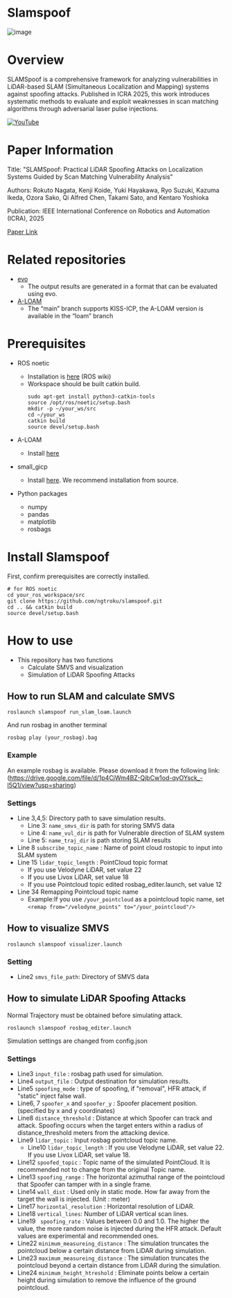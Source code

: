 # Slamspoof
![image](https://github.com/user-attachments/assets/be19664d-a777-4811-9141-d388a6730115)

# Overview
SLAMSpoof is a comprehensive framework for analyzing vulnerabilities in LiDAR-based SLAM (Simultaneous Localization and Mapping) systems against spoofing attacks. Published in ICRA 2025, this work introduces systematic methods to evaluate and exploit weaknesses in scan matching algorithms through adversarial laser pulse injections.

[![YouTube](http://i.ytimg.com/vi/MeK2-QlVMGc/hqdefault.jpg)](https://www.youtube.com/watch?v=MeK2-QlVMGc)

# Paper Information
Title: "SLAMSpoof: Practical LiDAR Spoofing Attacks on Localization Systems Guided by Scan Matching Vulnerability Analysis"

Authors: Rokuto Nagata, Kenji Koide, Yuki Hayakawa, Ryo Suzuki, Kazuma Ikeda, Ozora Sako, Qi Alfred Chen, Takami Sato, and Kentaro Yoshioka

Publication: IEEE International Conference on Robotics and Automation (ICRA), 2025

[Paper Link](https://arxiv.org/abs/2502.13641)



# Related repositories
- [evo](https://github.com/MichaelGrupp/evo)
  - The output results are generated in a format that can be evaluated using evo.
- [A-LOAM](https://github.com/HKUST-Aerial-Robotics/A-LOAM)
  - The “main” branch supports KISS-ICP, the A-LOAM version is available in the “loam” branch
# Prerequisites
- ROS noetic
  - Installation is [here](https://wiki.ros.org/noetic/Installation/Ubuntu) (ROS wiki)
  - Workspace should be built catkin build.
    ```
    sudo apt-get install python3-catkin-tools
    source /opt/ros/noetic/setup.bash
    mkdir -p ~/your_ws/src
    cd ~/your_ws
    catkin build
    source devel/setup.bash
    ```
- A-LOAM
  - Install [here](https://github.com/HKUST-Aerial-Robotics/A-LOAM)

- small_gicp
  - Install [here](https://github.com/koide3/small_gicp). We recommend installation from source.

- Python packages
  - numpy
  - pandas
  - matplotlib
  - rosbags
      
# Install Slamspoof
First, confirm prerequisites are correctly installed.
```
# for ROS noetic
cd your_ros_workspace/src
git clone https://github.com/ngtroku/slamspoof.git
cd .. && catkin build 
source devel/setup.bash
```

# How to use
- This repository has two functions
    - Calculate SMVS and visualization
    - Simulation of LiDAR Spoofing Attacks
## How to run SLAM and calculate SMVS
  ```
  roslaunch slamspoof run_slam_loam.launch
  ```
And run rosbag in another terminal
  ```
  rosbag play (your_rosbag).bag
  ```
### Example
An example rosbag is available. Please download it from the following link:(https://drive.google.com/file/d/1p4CjWm4BZ-QjbCw1od-qyOYsck_-l5Q1/view?usp=sharing) 
### Settings 
- Line 3,4,5: Directory path to save simulation results.
  - Line 3: `name_smvs_dir` is path for storing SMVS data
  - Line 4: `name_vul_dir` is path for Vulnerable direction of SLAM system
  - Line 5: `name_traj_dir` is path storing SLAM results
- Line 8 `subscribe_topic_name` : Name of point cloud rostopic to input into SLAM system
- Line 15 `lidar_topic_length` : PointCloud topic format
  - If you use Velodyne LiDAR, set value 22
  - If you use Livox LiDAR, set value 18
  - If you use Pointcloud topic edited rosbag_editer.launch, set value 12
- Line 34 Remapping Pointcloud topic name
  - Example:If you use `/your_pointcloud` as a pointcloud topic name, set `<remap from="/velodyne_points" to="/your_pointcloud"/> `

## How to visualize SMVS
```
roslaunch slamspoof visualizer.launch
```
### Setting
- Line2 `smvs_file_path`:  Directory of SMVS data

## How to simulate LiDAR Spoofing Attacks
Normal Trajectory must be obtained before simulating attack.
```
roslaunch slamspoof rosbag_editer.launch
```
Simulation settings are changed from config.json

### Settings
- Line3 `input_file` : rosbag path used for simulation.
- Line4 `output_file` : Output destination for simulation results.
- Line5 `spoofing_mode` : type of spoofing, if "removal", HFR attack, if "static" inject false wall.
- Line6, 7 `spoofer_x` and `spoofer_y` : Spoofer placement position. (specified by x and y coordinates)
- Line8 `distance_threshold` : Distance at which Spoofer can track and attack. Spoofing occurs when the target enters within a radius of distance_threshold meters from the attacking device.
- Line9 `lidar_topic` : Input rosbag pointcloud topic name.
  - Line10 `lidar_topic_length` : If you use Velodyne LiDAR, set value 22. If you use Livox LiDAR, set value 18.
- Line12 `spoofed_topic` : Topic name of the simulated PointCloud. It is recommended not to change from the original Topic name.
- Line13 `spoofing_range` : The horizontal azimuthal range of the pointcloud that Spoofer can tamper with in a single frame.
- Line14 `wall_dist` : Used only in static mode. How far away from the target the wall is injected. (Unit : meter)
- Line17 `horizontal_resolution` : Horizontal resolution of LiDAR.
- Line18 `vertical_lines`: Number of LiDAR vertical scan lines.
- Line19 ` spoofing_rate` : Values between 0.0 and 1.0. The higher the value, the more random noise is injected during the HFR attack. Default values are experimental and recommended ones.
- Line22 `minimum_measureing_distance` : The simulation truncates the pointcloud below a certain distance from LiDAR during simulation.
- Line23 `maximum_measureing_distance` : The simulation truncates the pointcloud beyond a certain distance from LiDAR during the simulation.
- Line24 `minimum_height_htreshold` : Eliminate points below a certain height during simulation to remove the influence of the ground pointcloud.
